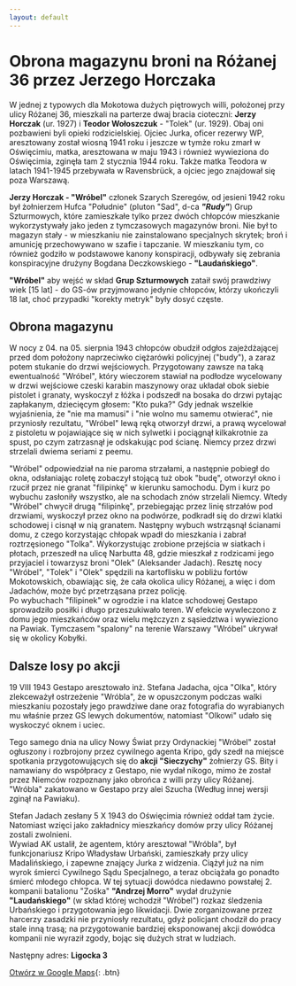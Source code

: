 ```yaml
---
layout: default
---
```


# Obrona magazynu broni na Różanej 36 przez Jerzego Horczaka


W jednej z typowych dla Mokotowa dużych piętrowych willi, położonej przy ulicy Różanej 36, mieszkali na parterze dwaj bracia cioteczni: **Jerzy Horczak** (ur. 1927) i **Teodor Wołoszczuk** - "Tolek" (ur. 1929). Obaj oni pozbawieni byli opieki rodzicielskiej. Ojciec Jurka, oficer rezerwy WP, aresztowany został wiosną 1941 roku i jeszcze w tymże roku zmarł w Oświęcimiu, matka, aresztowana w maju 1943 i również wywieziona do Oświęcimia, zginęła tam 2 stycznia 1944 roku. Także matka Teodora w latach 1941-1945 przebywała w Ravensbrück, a ojciec jego znajdował się poza Warszawą.  

**Jerzy Horczak - "Wróbel"** członek Szarych Szeregów, od jesieni 1942 roku był żołnierzem Hufca "Południe" (pluton "Sad", d-ca _**"Rudy"**_) Grup Szturmowych, które zamieszkałe tylko przez dwóch chłopców mieszkanie wykorzystywały jako jeden z tymczasowych magazynów broni. Nie był to magazyn stały - w mieszkaniu nie zainstalowano specjalnych skrytek; broń i amunicję przechowywano w szafie i tapczanie. W mieszkaniu tym, co również godziło w podstawowe kanony konspiracji, odbywały się zebrania konspiracyjne drużyny Bogdana Deczkowskiego - **"Laudańskiego"**.

**"Wróbel"** aby wejść w skład **Grup Szturmowych** zataił swój prawdziwy wiek [15 lat] - do GS-ów przyjmowano jedynie chłopców, którzy ukończyli 18 lat, choć przypadki "korekty metryk" były dosyć częste.

## Obrona magazynu

W nocy z 04. na 05. sierpnia 1943 chłopców obudził odgłos zajeżdżającej przed dom położony naprzeciwko ciężarówki policyjnej ("budy"), a zaraz potem stukanie do drzwi wejściowych. Przygotowany zawsze na taką ewentualność "Wróbel", który wieczorem stawiał na podłodze wycelowany w drzwi wejściowe czeski karabin maszynowy oraz układał obok siebie pistolet i granaty, wyskoczył z łóżka i podszedł na bosaka do drzwi pytając zapłakanym, dziecięcym głosem: "Kto puka?" Gdy jednak wszelkie wyjaśnienia, że "nie ma mamusi" i "nie wolno mu samemu otwierać", nie przyniosły rezultatu, "Wróbel" lewą ręką otworzył drzwi, a prawą wycelował z pistoletu w pojawiające się w nich sylwetki i pociągnął kilkakrotnie za spust, po czym zatrzasnął je odskakując pod ścianę. Niemcy przez drzwi strzelali dwiema seriami z peemu.

"Wróbel" odpowiedział na nie paroma strzałami, a następnie pobiegł do okna, odsłaniając roletę zobaczył stojącą tuż obok "budę", otworzył okno i rzucił przez nie granat "filipinkę" w kierunku samochodu. Dym i kurz po wybuchu zasłoniły wszystko, ale na schodach znów strzelali Niemcy. Wtedy "Wróbel" chwycił drugą "filipinkę", przebiegając przez linię strzałów pod drzwiami, wyskoczył przez okno na podwórze, podkradł się do drzwi klatki schodowej i cisnął w nią granatem. Następny wybuch wstrząsnął ścianami domu, z czego korzystając chłopak wpadł do mieszkania i zabrał roztrzęsionego "Tolka". Wykorzystując zrobione przejścia w siatkach i płotach, przeszedł na ulicę Narbutta 48, gdzie mieszkał z rodzicami jego przyjaciel i towarzysz broni "Olek" (Aleksander Jadach). Resztę nocy "Wróbel", "Tolek" i "Olek" spędzili na kartoflisku w pobliżu fortów Mokotowskich, obawiając się, że cała okolica ulicy Różanej, a więc i dom Jadachów, może być przetrząsana przez policję.  
Po wybuchach "filipinek" w ogrodzie i na klatce schodowej Gestapo sprowadziło posiłki i długo przeszukiwało teren. W efekcie wywleczono z domu jego mieszkańców oraz wielu mężczyzn z sąsiedztwa i wywieziono na Pawiak. Tymczasem "spalony" na terenie Warszawy "Wróbel" ukrywał się w okolicy Kobyłki.

## Dalsze losy po akcji

19 VIII 1943 Gestapo aresztowało inż. Stefana Jadacha, ojca "Olka", który zlekceważył ostrzeżenie "Wróbla", że w opuszczonym podczas walki mieszkaniu pozostały jego prawdziwe dane oraz fotografia do wyrabianych mu właśnie przez GS lewych dokumentów, natomiast "Olkowi" udało się wyskoczyć oknem i uciec.

Tego samego dnia na ulicy Nowy Świat przy Ordynackiej "Wróbel" został ogłuszony i rozbrojony przez cywilnego agenta Kripo, gdy szedł na miejsce spotkania przygotowujących się do **akcji "Sieczychy"** żołnierzy GS. Bity i namawiany do współpracy z Gestapo, nie wydał nikogo, mimo że został przez Niemców rozpoznany jako obrońca z willi przy ulicy Różanej. "Wróbla" zakatowano w Gestapo przy alei Szucha (Według innej wersji zginął na Pawiaku).

Stefan Jadach zesłany 5 X 1943 do Oświęcimia również oddał tam życie. Natomiast wzięci jako zakładnicy mieszkańcy domów przy ulicy Różanej zostali zwolnieni.  
Wywiad AK ustalił, że agentem, który aresztował "Wróbla", był funkcjonariusz Kripo Władysław Urbański, zamieszkały przy ulicy Madalińskiego, i zapewne znający Jurka z widzenia. Ciążył już na nim wyrok śmierci Cywilnego Sądu Specjalnego, a teraz obciążała go ponadto śmierć młodego chłopca. W tej sytuacji dowódca niedawno powstałej 2. kompanii batalionu "Zośka" **"Andrzej Morro"** wydał drużynie **"Laudańskiego"** (w skład której wchodził "Wróbel") rozkaz śledzenia Urbańskiego i przygotowania jego likwidacji. Dwie zorganizowane przez harcerzy zasadzki nie przyniosły rezultatu, gdyż policjant chodził do pracy stale inną trasą; na przygotowanie bardziej eksponowanej akcji dowódca kompanii nie wyraził zgody, bojąc się dużych strat w ludziach.

Następny adres: **Ligocka 3**


[Otwórz w Google Maps](https://www.google.com/maps/dir//Ligocka+3,+02-556+Warszawa/@52.2041173,21.0112519,17z/data=!4m17!1m7!3m6!1s0x471eccd09e24471f:0xb214bd083e07e77a!2sLigocka+3,+02-556+Warszawa!3b1!8m2!3d52.2041173!4d21.0112519!4m8!1m0!1m5!1m1!1s0x471eccd09e24471f:0xb214bd083e07e77a!2m2!1d21.0112519!2d52.2041173!3e3){: .btn}



